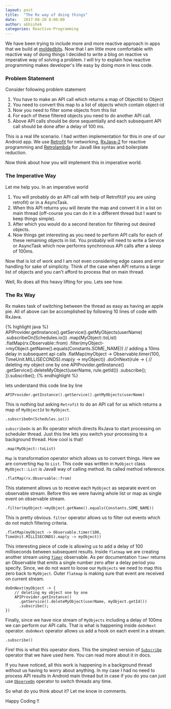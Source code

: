 ```yaml
---
layout: post
title:  "The Rx way of doing things"
date:   2017-08-28 8:00:00
author: abhishek
categories: Reactive-Programming
---
```

We have been trying to include more and more reactive approach in apps that we build at [moldedbits](http:///www.moldedbits.com). Now that I am little more  comfortable with reactive way of doing things I decided to write a blog on reactive vs imperative way of solving a problem. I will try to explain how reactive programming makes developer's life easy by doing more in less code.

### Problem Statement
Consider following problem statement

1. You have to make an API call which returns a map of ObjectId to Object
2. You need to convert this map to a list of objects which contain object-id
3. Now you need to filter some objects from this list
4. For each of these filtered objects you need to do another API call.
5. Above API calls should be done sequentially and each subsequent API call should be done after a delay of 100 ms.

This is a real life scenario. I had written implementation for this in one of our Android app. We use [Retrofit](http://square.github.io/retrofit/) for networking, [RxJava-2](https://github.com/ReactiveX/RxJava) for reactive programming and [Retrolambda](https://github.com/orfjackal/retrolambda) for Java8 like syntax and boilerplate reduction.

Now think about how you will implement this in imperative world.

### The Imperative Way

Let me help you. In an imperative world

1. You will probably do an API call with help of Retrofit(if you are using retrofit) or in a AsyncTask.
2. When this API returns you will iterate the map and convert it in a list on main thread (off-course you can do it in a different thread but I want to keep things simple).
3. After which you would do a second iteration for filtering out desired objects.
4. Now things get interesting as you need to perform API calls for each of these remaining objects in list. You probably will need to write a Service or AsyncTask which now performs synchronous API calls after a sleep of 100ms.

Now that is lot of work and I am not even considering edge cases and error handling for sake of simplicity. Think of the case when API returns a large list of objects and you can't afford to process that on main thread.

Well, Rx does all this heavy lifting for you. Lets see how.

### The Rx Way

Rx makes task of switching between the thread as easy as having an apple pie. All of above can be accomplished by following 10 lines of code with RxJava.

{% highlight java %}
APIProvider.getInstance().getService().getMyObjects(userName)
  .subscribeOn(Schedules.io())
  .map(MyObject::toList)
  .flatMap(rx.Observable::from)
  .filter(myObject->myObject.getName().equals(Constants.SOME_NAME))
  // adding a 10ms delay in subsequent api calls
  .flatMap(myObject -> Observable.timer(100, TimeUnit.MILLISECONDS).map(y -> myObject))
  .doOnNext(rule -> {
      // deleting my object one by one
      APIProvider.getInstance()
        .getService().deleteMyObject(userName, rule.getId())
        .subscribe();
  }).subscribe();
{% endhighlight %}

lets understand this code line by line

```
APIProvider.getInstance().getService().getMyObjects(userName)
```
This is nothing but asking `Retrofit` to do an API call for us which returns a map of `MyObjectId` to `MyObject`.

```
.subscribeOn(Schedules.io())
```
`subscribeOn` is an Rx operator which directs RxJava to start processing on scheduler thread. Just this line lets you switch your processing to a background thread. How cool is that!

```
.map(MyObject::toList)
```
`Map` is transformation operator which allows us to convert things. Here we are converting `Map` to `List`. This code was written in `MyObject` class `MyObject::List` is Java8 way of calling method. Its called method reference.

```
.flatMap(rx.Observable::from)
```

This statement allows us to receive each `MyObject` as separate event on observable stream. Before this we were having whole list or map as single event on observable stream.

```
.filter(myObject->myObject.getName().equals(Constants.SOME_NAME))
```

This is pretty obvious. `filter` operator allows us to filter out events which do not match filtering criteria.

```
.flatMap(myObject -> Observable.timer(100, TimeUnit.MILLISECONDS).map(y -> myObject))
```

This interesting piece of code is allowing us to add a delay of 100 milliseconds between subsequent results. Inside `flatmap` we are creating another stream using [`Timer`](http://reactivex.io/documentation/operators/timer.html) observable. As per documentation `Timer` returns an Observable that emits a single number zero after a delay period you specify. Since, we do not want to loose our `MyObjects` we need to map this zero back to `MyObject`. Outer `flatmap` is making sure that event are received on current stream.

```
doOnNext(myObject -> {
    // deleting my object one by one
    APIProvider.getInstance()
      .getService().deleteMyObject(userName, myObject.getId())
      .subscribe();
})
```

Finally, since we have nice stream of `MyObjects` including a delay of 100ms we can perform our API calls. That is what is happening inside `doOnNext` operator. `doOnNext` operator allows us add a hook on each event in a stream.

```
.subscribe()
```
Fire! this is what this operator does. This the simplest version of [`Subscribe`](http://reactivex.io/documentation/operators/subscribe.html) operator that we have used here. You can read more about it in docs.

 If you have noticed, all this work is happening in a background thread without us having to worry about anything. In my case I had no need to process API results in Android main thread but in case if you do you can just use [`ObserveOn`](http://reactivex.io/documentation/operators/observeon.html) operator to switch threads any time.

So what do you think about it? Let me know in comments.

Happy Coding !!
